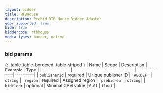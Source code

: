 ```yaml
---
layout: bidder
title: RTBHouse
description: Prebid RTB House Bidder Adapter
gdpr_supported: true
hide: true
biddercode: rtbhouse
media_types: banner, native
---
```



### bid params

{: .table .table-bordered .table-striped }
| Name          | Scope    | Description         | Example       | Type     |
|---------------|----------|---------------------|---------------|----------|
| `publisherId` | required | Unique publisher ID | `'ABCDEF'`    | `string` |
| `region`      | required | Assigned region     | `'prebid-eu'` | `string` |
| `bidfloor`    | optional | Minimal CPM value   | `0.01`        | `float`  |
